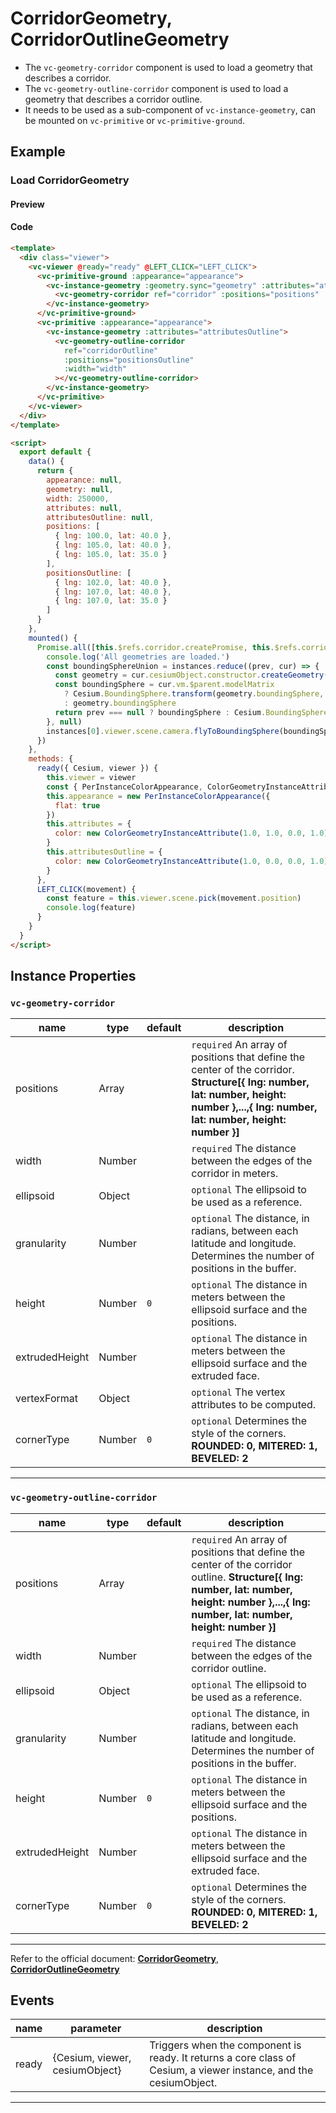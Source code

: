 # CorridorGeometry, CorridorOutlineGeometry

- The `vc-geometry-corridor` component is used to load a geometry that describes a corridor.
- The `vc-geometry-outline-corridor` component is used to load a geometry that describes a corridor outline.
- It needs to be used as a sub-component of `vc-instance-geometry`, can be mounted on `vc-primitive` or `vc-primitive-ground`.

## Example

### Load CorridorGeometry

#### Preview

<doc-preview>
  <template>
    <div class="viewer">
      <vc-viewer @ready="ready" @LEFT_CLICK="LEFT_CLICK">
        <vc-primitive-ground :appearance="appearance">
          <vc-instance-geometry :geometry.sync="geometry" :attributes="attributes">
            <vc-geometry-corridor ref="corridor" :positions="positions" :width="width"></vc-geometry-corridor>
          </vc-instance-geometry>
        </vc-primitive-ground>
        <vc-primitive :appearance="appearance">
          <vc-instance-geometry :attributes="attributesOutline">
            <vc-geometry-outline-corridor
              ref="corridorOutline"
              :positions="positionsOutline"
              :width="width"
            ></vc-geometry-outline-corridor>
          </vc-instance-geometry>
        </vc-primitive>
      </vc-viewer>
    </div>
  </template>

  <script>
    export default {
      data() {
        return {
          appearance: null,
          geometry: null,
          width: 250000,
          attributes: null,
          attributesOutline: null,
          positions: [
            { lng: 100.0, lat: 40.0 },
            { lng: 105.0, lat: 40.0 },
            { lng: 105.0, lat: 35.0 }
          ],
          positionsOutline: [
            { lng: 102.0, lat: 40.0 },
            { lng: 107.0, lat: 40.0 },
            { lng: 107.0, lat: 35.0 }
          ]
        }
      },
      mounted() {
        Promise.all([this.$refs.corridor.createPromise, this.$refs.corridorOutline.createPromise]).then((instances) => {
          console.log('All geometries are loaded.')
          const boundingSphereUnion = instances.reduce((prev, cur) => {
            const geometry = cur.cesiumObject.constructor.createGeometry(cur.cesiumObject)
            const boundingSphere = cur.vm.$parent.modelMatrix
              ? Cesium.BoundingSphere.transform(geometry.boundingSphere, cur.vm.$parent.modelMatrix)
              : geometry.boundingSphere
            return prev === null ? boundingSphere : Cesium.BoundingSphere.union(prev, boundingSphere)
          }, null)
          instances[0].viewer.scene.camera.flyToBoundingSphere(boundingSphereUnion)
        })
      },
      methods: {
        ready({ Cesium, viewer }) {
          this.viewer = viewer
          const { PerInstanceColorAppearance, ColorGeometryInstanceAttribute } = Cesium
          this.appearance = new PerInstanceColorAppearance({
            flat: true
          })
          this.attributes = {
            color: new ColorGeometryInstanceAttribute(1.0, 1.0, 0.0, 1.0)
          }
          this.attributesOutline = {
            color: new ColorGeometryInstanceAttribute(1.0, 0.0, 0.0, 1.0)
          }
        },
        LEFT_CLICK(movement) {
          const feature = this.viewer.scene.pick(movement.position)
          console.log(feature)
        }
      }
    }
  </script>
</doc-preview>

#### Code

```html
<template>
  <div class="viewer">
    <vc-viewer @ready="ready" @LEFT_CLICK="LEFT_CLICK">
      <vc-primitive-ground :appearance="appearance">
        <vc-instance-geometry :geometry.sync="geometry" :attributes="attributes">
          <vc-geometry-corridor ref="corridor" :positions="positions" :width="width"></vc-geometry-corridor>
        </vc-instance-geometry>
      </vc-primitive-ground>
      <vc-primitive :appearance="appearance">
        <vc-instance-geometry :attributes="attributesOutline">
          <vc-geometry-outline-corridor
            ref="corridorOutline"
            :positions="positionsOutline"
            :width="width"
          ></vc-geometry-outline-corridor>
        </vc-instance-geometry>
      </vc-primitive>
    </vc-viewer>
  </div>
</template>

<script>
  export default {
    data() {
      return {
        appearance: null,
        geometry: null,
        width: 250000,
        attributes: null,
        attributesOutline: null,
        positions: [
          { lng: 100.0, lat: 40.0 },
          { lng: 105.0, lat: 40.0 },
          { lng: 105.0, lat: 35.0 }
        ],
        positionsOutline: [
          { lng: 102.0, lat: 40.0 },
          { lng: 107.0, lat: 40.0 },
          { lng: 107.0, lat: 35.0 }
        ]
      }
    },
    mounted() {
      Promise.all([this.$refs.corridor.createPromise, this.$refs.corridorOutline.createPromise]).then((instances) => {
        console.log('All geometries are loaded.')
        const boundingSphereUnion = instances.reduce((prev, cur) => {
          const geometry = cur.cesiumObject.constructor.createGeometry(cur.cesiumObject)
          const boundingSphere = cur.vm.$parent.modelMatrix
            ? Cesium.BoundingSphere.transform(geometry.boundingSphere, cur.vm.$parent.modelMatrix)
            : geometry.boundingSphere
          return prev === null ? boundingSphere : Cesium.BoundingSphere.union(prev, boundingSphere)
        }, null)
        instances[0].viewer.scene.camera.flyToBoundingSphere(boundingSphereUnion)
      })
    },
    methods: {
      ready({ Cesium, viewer }) {
        this.viewer = viewer
        const { PerInstanceColorAppearance, ColorGeometryInstanceAttribute } = Cesium
        this.appearance = new PerInstanceColorAppearance({
          flat: true
        })
        this.attributes = {
          color: new ColorGeometryInstanceAttribute(1.0, 1.0, 0.0, 1.0)
        }
        this.attributesOutline = {
          color: new ColorGeometryInstanceAttribute(1.0, 0.0, 0.0, 1.0)
        }
      },
      LEFT_CLICK(movement) {
        const feature = this.viewer.scene.pick(movement.position)
        console.log(feature)
      }
    }
  }
</script>
```

## Instance Properties

### `vc-geometry-corridor`

<!-- prettier-ignore -->
| name | type | default | description |
| ---- | ---- | ------- | ----------- |
| positions | Array | | `required` An array of positions that define the center of the corridor. **Structure[{ lng: number, lat: number, height: number },...,{ lng: number, lat: number, height: number }]** |
| width | Number | | `required` The distance between the edges of the corridor in meters. |
| ellipsoid | Object | | `optional` The ellipsoid to be used as a reference. |
| granularity | Number | | `optional` The distance, in radians, between each latitude and longitude. Determines the number of positions in the buffer. |
| height | Number | `0` | `optional` The distance in meters between the ellipsoid surface and the positions. |
| extrudedHeight | Number | | `optional` The distance in meters between the ellipsoid surface and the extruded face. |
| vertexFormat | Object | | `optional` The vertex attributes to be computed.|
| cornerType | Number | `0` | `optional` Determines the style of the corners. **ROUNDED: 0, MITERED: 1, BEVELED: 2** |

---

### `vc-geometry-outline-corridor`

<!-- prettier-ignore -->
| name | type | default | description |
| ---- | ---- | ------- | ----------- |
| positions | Array | | `required` An array of positions that define the center of the corridor outline. **Structure[{ lng: number, lat: number, height: number },...,{ lng: number, lat: number, height: number }]** |
| width | Number | | `required` 	The distance between the edges of the corridor outline. |
| ellipsoid | Object | | `optional` The ellipsoid to be used as a reference. |
| granularity | Number | | `optional` The distance, in radians, between each latitude and longitude. Determines the number of positions in the buffer. |
| height | Number | `0` | `optional` The distance in meters between the ellipsoid surface and the positions. |
| extrudedHeight | Number | | `optional` The distance in meters between the ellipsoid surface and the extruded face. |
| cornerType | Number | `0` | `optional` Determines the style of the corners. **ROUNDED: 0, MITERED: 1, BEVELED: 2** |

---

Refer to the official document: **[CorridorGeometry](https://cesium.com/docs/cesiumjs-ref-doc/CorridorGeometry.html)**, **[CorridorOutlineGeometry](https://cesium.com/docs/cesiumjs-ref-doc/CorridorOutlineGeometry.html)**

## Events

<!-- prettier-ignore -->
| name | parameter | description |
| ---- | --------- | ----------- |
| ready | {Cesium, viewer, cesiumObject} | Triggers when the component is ready. It returns a core class of Cesium, a viewer instance, and the cesiumObject. |

---
